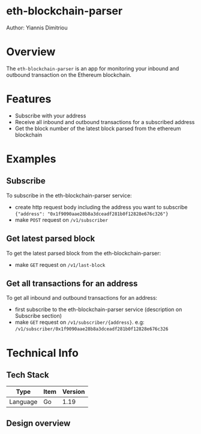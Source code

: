 eth-blockchain-parser
==
Author: Yiannis Dimitriou

# Overview
The ``eth-blockchain-parser`` is an app for monitoring your inbound and outbound transaction on the Ethereum blockchain.

# Features
- Subscribe with your address
- Receive all inbound and outbound transactions for a subscribed address
- Get the block number of the latest block parsed from the ethereum blockchain

# Examples

## Subscribe
To subscribe in the eth-blockchain-parser service:
- create http request body including the address you want to subscribe ``{"address": "0x1f9090aae28b8a3dceadf281b0f12828e676c326"}``
- make ``POST`` request on ``/v1/subscriber`` 

## Get latest parsed block
To get the latest parsed block from the eth-blockchain-parser:
- make ``GET`` request on ``/v1/last-block``

## Get all transactions for an address
To get all inbound and outbound transactions for an address:
- first subscribe to the eth-blockchain-parser service (description on Subscribe section)
- make ``GET`` request on ``/v1/subscriber/{address}``. e.g: ``/v1/subscriber/0x1f9090aae28b8a3dceadf281b0f12828e676c326``

# Technical Info

## Tech Stack

| Type          | Item      | Version |
|---------------|-----------|---------|
| Language      | Go        | 1.19    |

## Design overview
